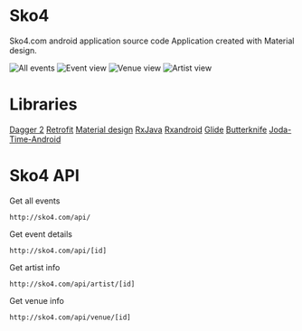 # Sko4
Sko4.com android application source code
Application created with Material design.

![All events](screenshots/Screenshot_20160715-225535.png)
![Event view](screenshots/Screenshot_20160721-153159.png)
![Venue view](screenshots/Screenshot_20160721-153349.png)
![Artist view](screenshots/Screenshot_20160721-153318.png)

# Libraries
[Dagger 2](https://google.github.io/dagger/)
[Retrofit](https://square.github.io/retrofit/)
[Material design](https://design.google.com/)
[RxJava](https://github.com/ReactiveX/RxJava)
[Rxandroid](https://github.com/ReactiveX/RxAndroid)
[Glide](https://github.com/bumptech/glide)
[Butterknife](https://github.com/JakeWharton/butterknife)
[Joda-Time-Android](https://github.com/dlew/joda-time-android)

# Sko4 API

Get all events
```
http://sko4.com/api/
```

Get event details
```
http://sko4.com/api/[id]
```

Get artist info
```
http://sko4.com/api/artist/[id]
```

Get venue info
```
http://sko4.com/api/venue/[id]
```
